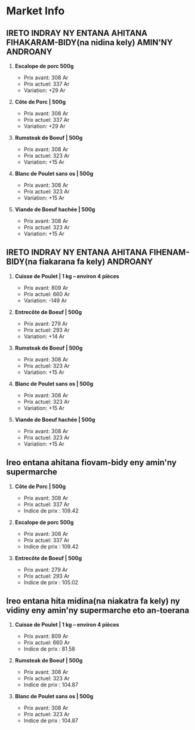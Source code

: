 # Market Info

## IRETO INDRAY NY ENTANA AHITANA FIHAKARAM-BIDY(na nidina kely) AMIN'NY ANDROANY

1. **Escalope de porc 500g**
   - Prix avant: 308 Ar
   - Prix actuel: 337 Ar
   - Variation: +29 Ar

2. **Côte de Porc  | 500g**
   - Prix avant: 308 Ar
   - Prix actuel: 337 Ar
   - Variation: +29 Ar

3. **Rumsteak de Boeuf  | 500g**
   - Prix avant: 308 Ar
   - Prix actuel: 323 Ar
   - Variation: +15 Ar

4. **Blanc de Poulet sans os | 500g**
   - Prix avant: 308 Ar
   - Prix actuel: 323 Ar
   - Variation: +15 Ar

5. **Viande de Boeuf hachée | 500g**
   - Prix avant: 308 Ar
   - Prix actuel: 323 Ar
   - Variation: +15 Ar

## IRETO INDRAY NY ENTANA AHITANA FIHENAM-BIDY(na fiakarana fa kely) ANDROANY

1. **Cuisse de Poulet | 1 kg – environ 4 pièces**
   - Prix avant: 809 Ar
   - Prix actuel: 660 Ar
   - Variation: -149 Ar

2. **Entrecôte de Boeuf | 500g**
   - Prix avant: 279 Ar
   - Prix actuel: 293 Ar
   - Variation: +14 Ar

3. **Rumsteak de Boeuf  | 500g**
   - Prix avant: 308 Ar
   - Prix actuel: 323 Ar
   - Variation: +15 Ar

4. **Blanc de Poulet sans os | 500g**
   - Prix avant: 308 Ar
   - Prix actuel: 323 Ar
   - Variation: +15 Ar

5. **Viande de Boeuf hachée | 500g**
   - Prix avant: 308 Ar
   - Prix actuel: 323 Ar
   - Variation: +15 Ar

## Ireo entana ahitana fiovam-bidy eny amin'ny supermarche

1. **Côte de Porc  | 500g**
   - Prix avant: 308 Ar
   - Prix actuel: 337 Ar
   - Indice de prix : 109.42

2. **Escalope de porc 500g**
   - Prix avant: 308 Ar
   - Prix actuel: 337 Ar
   - Indice de prix : 109.42

3. **Entrecôte de Boeuf | 500g**
   - Prix avant: 279 Ar
   - Prix actuel: 293 Ar
   - Indice de prix : 105.02

## Ireo entana hita midina(na niakatra fa kely) ny vidiny eny amin'ny supermarche eto an-toerana

1. **Cuisse de Poulet | 1 kg – environ 4 pièces**
   - Prix avant: 809 Ar
   - Prix actuel: 660 Ar
   - Indice de prix : 81.58

2. **Rumsteak de Boeuf  | 500g**
   - Prix avant: 308 Ar
   - Prix actuel: 323 Ar
   - Indice de prix : 104.87

3. **Blanc de Poulet sans os | 500g**
   - Prix avant: 308 Ar
   - Prix actuel: 323 Ar
   - Indice de prix : 104.87

